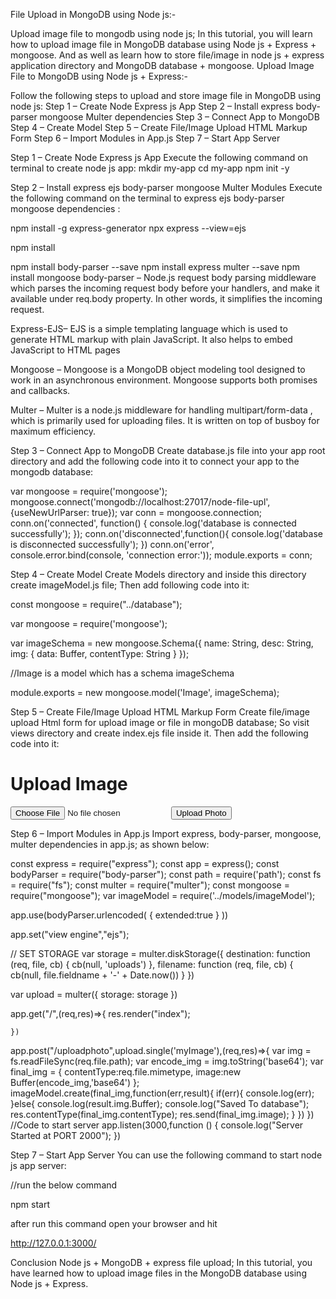 File Upload in MongoDB using Node js:-

Upload image file to mongodb using node js; In this tutorial, you will learn how to upload image file in MongoDB database using Node js + Express + mongoose. And as well as learn how to store file/image in node js + express application directory and MongoDB database + mongoose.
Upload Image File to MongoDB using Node js + Express:-

Follow the following steps to upload and store image file in MongoDB using node js:
Step 1 – Create Node Express js App
Step 2 – Install express body-parser mongoose Multer dependencies
Step 3 – Connect App to MongoDB
Step 4 – Create Model
Step 5 – Create File/Image Upload HTML Markup Form
Step 6 – Import Modules in App.js
Step 7 – Start App Server

Step 1 – Create Node Express js App
Execute the following command on terminal to create node js app:
mkdir my-app
cd my-app
npm init -y

Step 2 – Install express ejs body-parser mongoose Multer Modules
Execute the following command on the terminal to express ejs body-parser mongoose dependencies :

npm install -g express-generator
npx express --view=ejs

npm install

npm install body-parser --save
npm install express multer --save
npm install mongoose
body-parser – Node.js request body parsing middleware which parses the incoming request body before your handlers, and make it available under req.body property. In other words, it simplifies the incoming request.

Express-EJS– EJS is a simple templating language which is used to generate HTML markup with plain JavaScript. It also helps to embed JavaScript to HTML pages

Mongoose – Mongoose is a MongoDB object modeling tool designed to work in an asynchronous environment. Mongoose supports both promises and callbacks.

Multer – Multer is a node.js middleware for handling multipart/form-data , which is primarily used for uploading files. It is written on top of busboy for maximum efficiency.

Step 3 – Connect App to MongoDB
Create database.js file into your app root directory and add the following code into it to connect your app to the mongodb database:

var mongoose = require('mongoose');
mongoose.connect('mongodb://localhost:27017/node-file-upl', {useNewUrlParser: true});
var conn = mongoose.connection;
conn.on('connected', function() {
    console.log('database is connected successfully');
});
conn.on('disconnected',function(){
    console.log('database is disconnected successfully');
})
conn.on('error', console.error.bind(console, 'connection error:'));
module.exports = conn;

Step 4 – Create Model
Create Models directory and inside this directory create imageModel.js file; Then add following code into it:

const mongoose = require("../database");
 
var mongoose = require('mongoose');
 
var imageSchema = new mongoose.Schema({
    name: String,
    desc: String,
    img:
    {
        data: Buffer,
        contentType: String
    }
});
 
//Image is a model which has a schema imageSchema
 
module.exports = new mongoose.model('Image', imageSchema);

Step 5 – Create File/Image Upload HTML Markup Form
Create file/image upload Html form for upload image or file in mongoDB database; So visit views directory and create index.ejs file inside it. Then add the following code into it:


<!DOCTYPE html>
<html lang="en">
<head>
    <meta charset="UTF-8">
    <meta name="viewport" content="width=device-width, initial-scale=1.0">
    <title>node js upload image to mongodb</title>
</head>
<body>
    <h1>Upload Image</h1>
    <form action="/uploadphoto" enctype="multipart/form-data" method="POST">
        <input type="file" name="myImage" accept="image/*">
        <input type="submit" value="Upload Photo">
    </form>
</body>
</html>

Step 6 – Import Modules in App.js
Import express, body-parser, mongoose, multer dependencies in app.js; as shown below:

const express = require("express");
const app = express();
const bodyParser = require("body-parser");
const path = require('path');
const fs = require("fs");
const multer = require("multer");
const mongoose = require("mongoose");
var imageModel = require('../models/imageModel');
 
 
app.use(bodyParser.urlencoded(
      { extended:true }
))
 
app.set("view engine","ejs");
 
// SET STORAGE
var storage = multer.diskStorage({
    destination: function (req, file, cb) {
      cb(null, 'uploads')
    },
    filename: function (req, file, cb) {
      cb(null, file.fieldname + '-' + Date.now())
    }
  })
 
var upload = multer({ storage: storage })
 
app.get("/",(req,res)=>{
    res.render("index");

    })
 
app.post("/uploadphoto",upload.single('myImage'),(req,res)=>{
    var img = fs.readFileSync(req.file.path);
    var encode_img = img.toString('base64');
    var final_img = {
        contentType:req.file.mimetype,
        image:new Buffer(encode_img,'base64')
    };
    imageModel.create(final_img,function(err,result){
        if(err){
            console.log(err);
        }else{
            console.log(result.img.Buffer);
            console.log("Saved To database");
            res.contentType(final_img.contentType);
            res.send(final_img.image);
        }
    })
})
//Code to start server
app.listen(3000,function () {
      console.log("Server Started at PORT 2000");
})


Step 7 – Start App Server
You can use the following command to start node js app server:

//run the below command

npm start

after run this command open your browser and hit 

http://127.0.0.1:3000/

Conclusion
Node js + MongoDB + express file upload; In this tutorial, you have learned how to upload image files in the MongoDB database using Node js + Express.